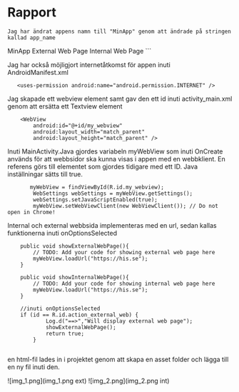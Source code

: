 
# Rapport

```
Jag har ändrat appens namn till "MinApp" genom att ändrade på stringen kallad app_name

```
<resources>
    <string name="app_name">MinApp</string>
    <string name="action_external_web">External Web Page</string>
    <string name="action_internal_web">Internal Web Page</string>
</resources>
```

Jag har också möjligjort internetåtkomst för appen inuti AndroidManifest.xml
```
   <uses-permission android:name="android.permission.INTERNET" />
```
Jag skapade ett webview element samt gav den ett id inuti activity_main.xml genom att ersätta ett Textview element
```
    <WebView
        android:id="@+id/my_webview"
        android:layout_width="match_parent"
        android:layout_height="match_parent" />
```
Inuti MainActivity.Java gjordes variabeln myWebView som inuti OnCreate används för att webbsidor ska kunna visas i appen med en webbklient. 
En referens görs till elementet som gjordes tidigare med ett ID. Java inställningar sätts till true.
```
       myWebView = findViewById(R.id.my_webview);
        WebSettings webSettings = myWebView.getSettings();
        webSettings.setJavaScriptEnabled(true);
        myWebView.setWebViewClient(new WebViewClient()); // Do not open in Chrome!
```

Internal och external webbsida implementeras med en url, sedan kallas funktionerna inuti onOptionsSelected
```
    public void showExternalWebPage(){
        // TODO: Add your code for showing external web page here
        myWebView.loadUrl("https://his.se");
    }

    public void showInternalWebPage(){
        // TODO: Add your code for showing internal web page here
        myWebView.loadUrl("https://his.se");
    }
    
    //inuti onOptionsSelected
    if (id == R.id.action_external_web) {
            Log.d("==>","Will display external web page");
            showExternalWebPage();
            return true;
        }
    
```

en html-fil lades in i projektet genom att skapa en asset folder och lägga till en ny fil inuti den.


![img_1.png](img_1.png ext)
![img_2.png](img_2.png int)

